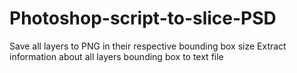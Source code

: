 # Photoshop-script-to-slice-PSD
Save all layers to PNG in their respective bounding box size
Extract information about all layers bounding box to text file
